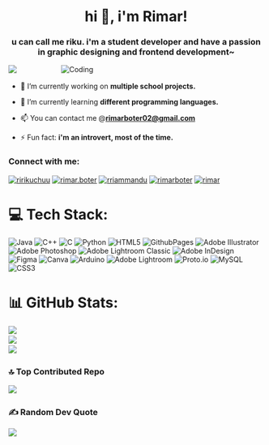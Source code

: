 <h1 align="center">hi 👋, i'm Rimar!</h1>
<h3 align="center">u can call me riku. i'm a student developer and have a passion in graphic designing and frontend development~</h3>
<img align="right" alt="Coding" width="400" src="https://i.sstatic.net/tCeqe.gif">

[![](https://visitcount.itsvg.in/api?id=ririkuchuu&icon=3&color=10)](https://visitcount.itsvg.in)


- 🔭 I’m currently working on **multiple school projects.**

- 🌱 I’m currently learning **different programming languages.**

- 📫 You can contact me @**rimarboter02@gmail.com**

- ⚡ Fun fact: **i'm an introvert, most of the time.**


<h3 align="left">Connect with me:</h3>
<p align="left">
<a href="https://twitter.com/ririkuchuu" target="blank"><img align="center" src="https://raw.githubusercontent.com/rahuldkjain/github-profile-readme-generator/master/src/images/icons/Social/twitter.svg" alt="ririkuchuu" height="30" width="40" /></a>
<a href="https://fb.com/rimar.boter" target="blank"><img align="center" src="https://raw.githubusercontent.com/rahuldkjain/github-profile-readme-generator/master/src/images/icons/Social/facebook.svg" alt="rimar.boter" height="30" width="40" /></a>
<a href="https://instagram.com/rriammandu" target="blank"><img align="center" src="https://raw.githubusercontent.com/rahuldkjain/github-profile-readme-generator/master/src/images/icons/Social/instagram.svg" alt="rriammandu" height="30" width="40" /></a>
<a href="https://www.behance.net/rimarboter" target="blank"><img align="center" src="https://raw.githubusercontent.com/rahuldkjain/github-profile-readme-generator/master/src/images/icons/Social/behance.svg" alt="rimarboter" height="30" width="40" /></a>
<a href="https://www.youtube.com/c/rimar" target="blank"><img align="center" src="https://raw.githubusercontent.com/rahuldkjain/github-profile-readme-generator/master/src/images/icons/Social/youtube.svg" alt="rimar" height="30" width="40" /></a>
</p>

# 💻 Tech Stack:
![Java](https://img.shields.io/badge/java-%23ED8B00.svg?style=for-the-badge&logo=openjdk&logoColor=white) ![C++](https://img.shields.io/badge/c++-%2300599C.svg?style=for-the-badge&logo=c%2B%2B&logoColor=white) ![C](https://img.shields.io/badge/c-%2300599C.svg?style=for-the-badge&logo=c&logoColor=white) ![Python](https://img.shields.io/badge/python-3670A0?style=for-the-badge&logo=python&logoColor=ffdd54) ![HTML5](https://img.shields.io/badge/html5-%23E34F26.svg?style=for-the-badge&logo=html5&logoColor=white) ![GithubPages](https://img.shields.io/badge/github%20pages-121013?style=for-the-badge&logo=github&logoColor=white) ![Adobe Illustrator](https://img.shields.io/badge/adobe%20illustrator-%23FF9A00.svg?style=for-the-badge&logo=adobe%20illustrator&logoColor=white) ![Adobe Photoshop](https://img.shields.io/badge/adobe%20photoshop-%2331A8FF.svg?style=for-the-badge&logo=adobe%20photoshop&logoColor=white) ![Adobe Lightroom Classic](https://img.shields.io/badge/Adobe%20Lightroom%20Classic-31A8FF.svg?style=for-the-badge&logo=Adobe%20Lightroom%20Classic&logoColor=white) ![Adobe InDesign](https://img.shields.io/badge/Adobe%20InDesign-49021F?style=for-the-badge&logo=adobeindesign&logoColor=FF3366) ![Figma](https://img.shields.io/badge/figma-%23F24E1E.svg?style=for-the-badge&logo=figma&logoColor=white) ![Canva](https://img.shields.io/badge/Canva-%2300C4CC.svg?style=for-the-badge&logo=Canva&logoColor=white) ![Arduino](https://img.shields.io/badge/-Arduino-00979D?style=for-the-badge&logo=Arduino&logoColor=white) ![Adobe Lightroom](https://img.shields.io/badge/Adobe%20Lightroom-31A8FF.svg?style=for-the-badge&logo=Adobe%20Lightroom&logoColor=white) ![Proto.io](https://img.shields.io/badge/Proto.io-161637?style=for-the-badge&logo=proto.io&logoColor=00e5ff) ![MySQL](https://img.shields.io/badge/mysql-4479A1.svg?style=for-the-badge&logo=mysql&logoColor=white) ![CSS3](https://img.shields.io/badge/css3-%231572B6.svg?style=for-the-badge&logo=css3&logoColor=white)

# 📊 GitHub Stats:
![](https://github-readme-stats.vercel.app/api?username=ririkuchuu&theme=rose_pine&hide_border=true&include_all_commits=true&count_private=true)<br/>
![](https://github-readme-streak-stats.herokuapp.com/?user=ririkuchuu&theme=rose_pine&hide_border=true)<br/>
![](https://github-readme-stats.vercel.app/api/top-langs/?username=ririkuchuu&theme=rose_pine&hide_border=true&include_all_commits=true&count_private=true&layout=compact)

### 🔝 Top Contributed Repo
![](https://github-contributor-stats.vercel.app/api?username=ririkuchuu&limit=5&theme=rose_pine&combine_all_yearly_contributions=true)

### ✍️ Random Dev Quote
![](https://quotes-github-readme.vercel.app/api?type=horizontal&theme=radical)

<br clear="both">

[comment]: <![snake gif](https://github.com/ririkuchuu/ririkuchuu/blob/output/github-contribution-grid-snake.svg)>

###
